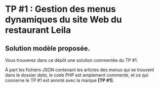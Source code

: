 # TP #1 : Gestion des menus dynamiques du site Web du restaurant Leila
## Solution modèle proposée.

Vous trouverez dans ce dépôt une solution commentée du TP #1. 

À part les fichiers JSON contenant les articles des menus qui se trouvent dans le 
dossier *data*, le code PHP est amplement commenté, et ce qui concerne le TP #1 
est annoté avec la marque **[TP #1]**.